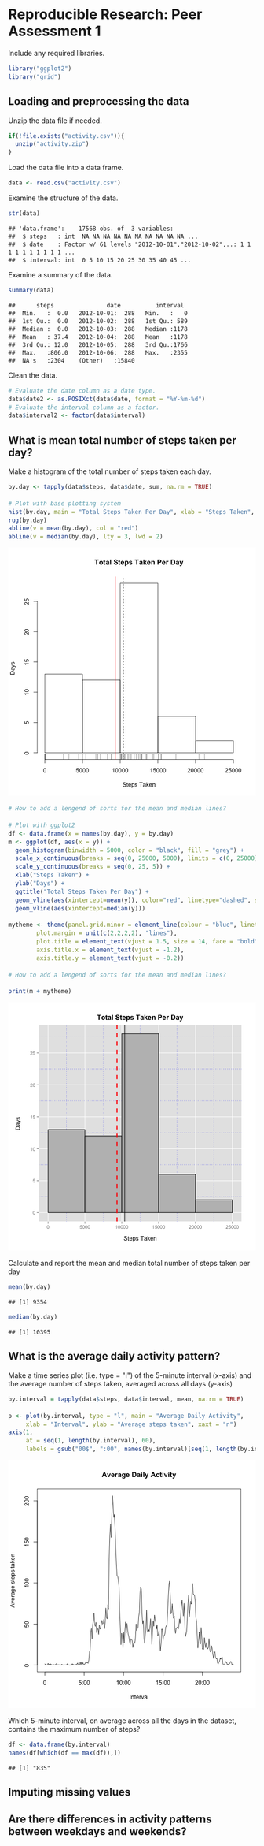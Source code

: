 # Reproducible Research: Peer Assessment 1

Include any required libraries.


```r
library("ggplot2")
library("grid")
```

## Loading and preprocessing the data

Unzip the data file if needed.


```r
if(!file.exists("activity.csv")){
  unzip("activity.zip")  
}
```

Load the data file into a data frame.


```r
data <- read.csv("activity.csv")
```

Examine the structure of the data.


```r
str(data)
```

```
## 'data.frame':	17568 obs. of  3 variables:
##  $ steps   : int  NA NA NA NA NA NA NA NA NA NA ...
##  $ date    : Factor w/ 61 levels "2012-10-01","2012-10-02",..: 1 1 1 1 1 1 1 1 1 1 ...
##  $ interval: int  0 5 10 15 20 25 30 35 40 45 ...
```

Examine a summary of the data.


```r
summary(data)
```

```
##      steps               date          interval   
##  Min.   :  0.0   2012-10-01:  288   Min.   :   0  
##  1st Qu.:  0.0   2012-10-02:  288   1st Qu.: 589  
##  Median :  0.0   2012-10-03:  288   Median :1178  
##  Mean   : 37.4   2012-10-04:  288   Mean   :1178  
##  3rd Qu.: 12.0   2012-10-05:  288   3rd Qu.:1766  
##  Max.   :806.0   2012-10-06:  288   Max.   :2355  
##  NA's   :2304    (Other)   :15840
```

Clean the data.


```r
# Evaluate the date column as a date type.
data$date2 <- as.POSIXct(data$date, format = "%Y-%m-%d")
# Evaluate the interval column as a factor.
data$interval2 <- factor(data$interval)
```


## What is mean total number of steps taken per day?

Make a histogram of the total number of steps taken each day.


```r
by.day <- tapply(data$steps, data$date, sum, na.rm = TRUE)

# Plot with base plotting system
hist(by.day, main = "Total Steps Taken Per Day", xlab = "Steps Taken", ylab = "Days")
rug(by.day)
abline(v = mean(by.day), col = "red")
abline(v = median(by.day), lty = 3, lwd = 2)
```

![plot of chunk 1_mean_steps_per_day](figure/1_mean_steps_per_day1.png) 

```r
# How to add a lengend of sorts for the mean and median lines?

# Plot with ggplot2
df <- data.frame(x = names(by.day), y = by.day)
m <- ggplot(df, aes(x = y)) + 
  geom_histogram(binwidth = 5000, color = "black", fill = "grey") + 
  scale_x_continuous(breaks = seq(0, 25000, 5000), limits = c(0, 25000)) + 
  scale_y_continuous(breaks = seq(0, 25, 5)) + 
  xlab("Steps Taken") + 
  ylab("Days") + 
  ggtitle("Total Steps Taken Per Day") + 
  geom_vline(aes(xintercept=mean(y)), color="red", linetype="dashed", size=1) + 
  geom_vline(aes(xintercept=median(y)))

mytheme <- theme(panel.grid.minor = element_line(colour = "blue", linetype = "dotted"), 
        plot.margin = unit(c(2,2,2,2), "lines"), 
        plot.title = element_text(vjust = 1.5, size = 14, face = "bold"), 
        axis.title.x = element_text(vjust = -1.2), 
        axis.title.y = element_text(vjust = -0.2))

# How to add a lengend of sorts for the mean and median lines?

print(m + mytheme)
```

![plot of chunk 1_mean_steps_per_day](figure/1_mean_steps_per_day2.png) 

Calculate and report the mean and median total number of steps taken per day


```r
mean(by.day)
```

```
## [1] 9354
```

```r
median(by.day)
```

```
## [1] 10395
```


## What is the average daily activity pattern?

Make a time series plot (i.e. type = "l") of the 5-minute interval (x-axis) and the average number of steps taken, averaged across all days (y-axis)


```r
by.interval = tapply(data$steps, data$interval, mean, na.rm = TRUE)

p <- plot(by.interval, type = "l", main = "Average Daily Activity", 
     xlab = "Interval", ylab = "Average steps taken", xaxt = "n")
axis(1, 
     at = seq(1, length(by.interval), 60), 
     labels = gsub("00$", ":00", names(by.interval)[seq(1, length(by.interval), 60)]))
```

![plot of chunk 2_average_daily](figure/2_average_daily.png) 

Which 5-minute interval, on average across all the days in the dataset, contains the maximum number of steps?


```r
df <- data.frame(by.interval)
names(df[which(df == max(df)),])
```

```
## [1] "835"
```


## Imputing missing values



## Are there differences in activity patterns between weekdays and weekends?
